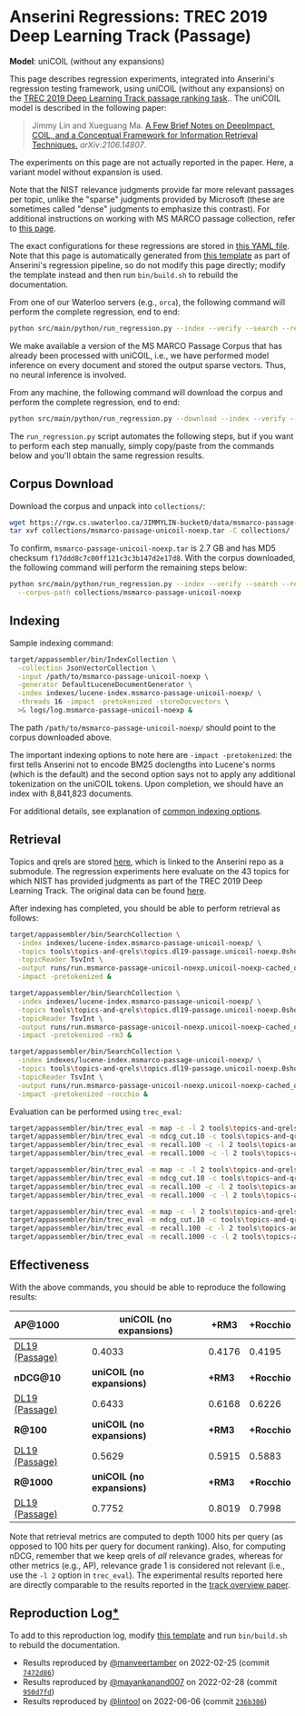 # Anserini Regressions: TREC 2019 Deep Learning Track (Passage)

**Model**: uniCOIL (without any expansions)

This page describes regression experiments, integrated into Anserini's regression testing framework, using uniCOIL (without any expansions) on the [TREC 2019 Deep Learning Track passage ranking task](https://trec.nist.gov/data/deep2019.html)..
The uniCOIL model is described in the following paper:

> Jimmy Lin and Xueguang Ma. [A Few Brief Notes on DeepImpact, COIL, and a Conceptual Framework for Information Retrieval Techniques.](https://arxiv.org/abs/2106.14807) _arXiv:2106.14807_.

The experiments on this page are not actually reported in the paper.
Here, a variant model without expansion is used.

Note that the NIST relevance judgments provide far more relevant passages per topic, unlike the "sparse" judgments provided by Microsoft (these are sometimes called "dense" judgments to emphasize this contrast).
For additional instructions on working with MS MARCO passage collection, refer to [this page](../../docs/experiments-msmarco-passage.md).

The exact configurations for these regressions are stored in [this YAML file](../../src/main/resources/regression/dl19-passage-unicoil-noexp.yaml).
Note that this page is automatically generated from [this template](../../src/main/resources/docgen/templates/dl19-passage-unicoil-noexp.template) as part of Anserini's regression pipeline, so do not modify this page directly; modify the template instead and then run `bin/build.sh` to rebuild the documentation.

From one of our Waterloo servers (e.g., `orca`), the following command will perform the complete regression, end to end:

```bash
python src/main/python/run_regression.py --index --verify --search --regression dl19-passage-unicoil-noexp
```

We make available a version of the MS MARCO Passage Corpus that has already been processed with uniCOIL, i.e., we have performed model inference on every document and stored the output sparse vectors.
Thus, no neural inference is involved.

From any machine, the following command will download the corpus and perform the complete regression, end to end:

```bash
python src/main/python/run_regression.py --download --index --verify --search --regression dl19-passage-unicoil-noexp
```

The `run_regression.py` script automates the following steps, but if you want to perform each step manually, simply copy/paste from the commands below and you'll obtain the same regression results.

## Corpus Download

Download the corpus and unpack into `collections/`:

```bash
wget https://rgw.cs.uwaterloo.ca/JIMMYLIN-bucket0/data/msmarco-passage-unicoil-noexp.tar -P collections/
tar xvf collections/msmarco-passage-unicoil-noexp.tar -C collections/
```

To confirm, `msmarco-passage-unicoil-noexp.tar` is 2.7 GB and has MD5 checksum `f17ddd8c7c00ff121c3c3b147d2e17d8`.
With the corpus downloaded, the following command will perform the remaining steps below:

```bash
python src/main/python/run_regression.py --index --verify --search --regression dl19-passage-unicoil-noexp \
  --corpus-path collections/msmarco-passage-unicoil-noexp
```

## Indexing

Sample indexing command:

```bash
target/appassembler/bin/IndexCollection \
  -collection JsonVectorCollection \
  -input /path/to/msmarco-passage-unicoil-noexp \
  -generator DefaultLuceneDocumentGenerator \
  -index indexes/lucene-index.msmarco-passage-unicoil-noexp/ \
  -threads 16 -impact -pretokenized -storeDocvectors \
  >& logs/log.msmarco-passage-unicoil-noexp &
```

The path `/path/to/msmarco-passage-unicoil-noexp/` should point to the corpus downloaded above.

The important indexing options to note here are `-impact -pretokenized`: the first tells Anserini not to encode BM25 doclengths into Lucene's norms (which is the default) and the second option says not to apply any additional tokenization on the uniCOIL tokens.
Upon completion, we should have an index with 8,841,823 documents.

For additional details, see explanation of [common indexing options](../../docs/common-indexing-options.md).

## Retrieval

Topics and qrels are stored [here](https://github.com/castorini/anserini-tools/tree/master/topics-and-qrels), which is linked to the Anserini repo as a submodule.
The regression experiments here evaluate on the 43 topics for which NIST has provided judgments as part of the TREC 2019 Deep Learning Track.
The original data can be found [here](https://trec.nist.gov/data/deep2019.html).

After indexing has completed, you should be able to perform retrieval as follows:

```bash
target/appassembler/bin/SearchCollection \
  -index indexes/lucene-index.msmarco-passage-unicoil-noexp/ \
  -topics tools\topics-and-qrels\topics.dl19-passage.unicoil-noexp.0shot.tsv.gz \
  -topicReader TsvInt \
  -output runs/run.msmarco-passage-unicoil-noexp.unicoil-noexp-cached_q.topics.dl19-passage.unicoil-noexp.0shot.txt \
  -impact -pretokenized &

target/appassembler/bin/SearchCollection \
  -index indexes/lucene-index.msmarco-passage-unicoil-noexp/ \
  -topics tools\topics-and-qrels\topics.dl19-passage.unicoil-noexp.0shot.tsv.gz \
  -topicReader TsvInt \
  -output runs/run.msmarco-passage-unicoil-noexp.unicoil-noexp-cached_q+rm3.topics.dl19-passage.unicoil-noexp.0shot.txt \
  -impact -pretokenized -rm3 &

target/appassembler/bin/SearchCollection \
  -index indexes/lucene-index.msmarco-passage-unicoil-noexp/ \
  -topics tools\topics-and-qrels\topics.dl19-passage.unicoil-noexp.0shot.tsv.gz \
  -topicReader TsvInt \
  -output runs/run.msmarco-passage-unicoil-noexp.unicoil-noexp-cached_q+rocchio.topics.dl19-passage.unicoil-noexp.0shot.txt \
  -impact -pretokenized -rocchio &
```

Evaluation can be performed using `trec_eval`:

```bash
target/appassembler/bin/trec_eval -m map -c -l 2 tools\topics-and-qrels\qrels.dl19-passage.txt runs/run.msmarco-passage-unicoil-noexp.unicoil-noexp-cached_q.topics.dl19-passage.unicoil-noexp.0shot.txt
target/appassembler/bin/trec_eval -m ndcg_cut.10 -c tools\topics-and-qrels\qrels.dl19-passage.txt runs/run.msmarco-passage-unicoil-noexp.unicoil-noexp-cached_q.topics.dl19-passage.unicoil-noexp.0shot.txt
target/appassembler/bin/trec_eval -m recall.100 -c -l 2 tools\topics-and-qrels\qrels.dl19-passage.txt runs/run.msmarco-passage-unicoil-noexp.unicoil-noexp-cached_q.topics.dl19-passage.unicoil-noexp.0shot.txt
target/appassembler/bin/trec_eval -m recall.1000 -c -l 2 tools\topics-and-qrels\qrels.dl19-passage.txt runs/run.msmarco-passage-unicoil-noexp.unicoil-noexp-cached_q.topics.dl19-passage.unicoil-noexp.0shot.txt

target/appassembler/bin/trec_eval -m map -c -l 2 tools\topics-and-qrels\qrels.dl19-passage.txt runs/run.msmarco-passage-unicoil-noexp.unicoil-noexp-cached_q+rm3.topics.dl19-passage.unicoil-noexp.0shot.txt
target/appassembler/bin/trec_eval -m ndcg_cut.10 -c tools\topics-and-qrels\qrels.dl19-passage.txt runs/run.msmarco-passage-unicoil-noexp.unicoil-noexp-cached_q+rm3.topics.dl19-passage.unicoil-noexp.0shot.txt
target/appassembler/bin/trec_eval -m recall.100 -c -l 2 tools\topics-and-qrels\qrels.dl19-passage.txt runs/run.msmarco-passage-unicoil-noexp.unicoil-noexp-cached_q+rm3.topics.dl19-passage.unicoil-noexp.0shot.txt
target/appassembler/bin/trec_eval -m recall.1000 -c -l 2 tools\topics-and-qrels\qrels.dl19-passage.txt runs/run.msmarco-passage-unicoil-noexp.unicoil-noexp-cached_q+rm3.topics.dl19-passage.unicoil-noexp.0shot.txt

target/appassembler/bin/trec_eval -m map -c -l 2 tools\topics-and-qrels\qrels.dl19-passage.txt runs/run.msmarco-passage-unicoil-noexp.unicoil-noexp-cached_q+rocchio.topics.dl19-passage.unicoil-noexp.0shot.txt
target/appassembler/bin/trec_eval -m ndcg_cut.10 -c tools\topics-and-qrels\qrels.dl19-passage.txt runs/run.msmarco-passage-unicoil-noexp.unicoil-noexp-cached_q+rocchio.topics.dl19-passage.unicoil-noexp.0shot.txt
target/appassembler/bin/trec_eval -m recall.100 -c -l 2 tools\topics-and-qrels\qrels.dl19-passage.txt runs/run.msmarco-passage-unicoil-noexp.unicoil-noexp-cached_q+rocchio.topics.dl19-passage.unicoil-noexp.0shot.txt
target/appassembler/bin/trec_eval -m recall.1000 -c -l 2 tools\topics-and-qrels\qrels.dl19-passage.txt runs/run.msmarco-passage-unicoil-noexp.unicoil-noexp-cached_q+rocchio.topics.dl19-passage.unicoil-noexp.0shot.txt
```

## Effectiveness

With the above commands, you should be able to reproduce the following results:

| **AP@1000**                                                                                                  | **uniCOIL (no expansions)**| **+RM3**  | **+Rocchio**|
|:-------------------------------------------------------------------------------------------------------------|-----------|-----------|-----------|
| [DL19 (Passage)](https://trec.nist.gov/data/deep2020.html)                                                   | 0.4033    | 0.4176    | 0.4195    |
| **nDCG@10**                                                                                                  | **uniCOIL (no expansions)**| **+RM3**  | **+Rocchio**|
| [DL19 (Passage)](https://trec.nist.gov/data/deep2020.html)                                                   | 0.6433    | 0.6168    | 0.6226    |
| **R@100**                                                                                                    | **uniCOIL (no expansions)**| **+RM3**  | **+Rocchio**|
| [DL19 (Passage)](https://trec.nist.gov/data/deep2020.html)                                                   | 0.5629    | 0.5915    | 0.5883    |
| **R@1000**                                                                                                   | **uniCOIL (no expansions)**| **+RM3**  | **+Rocchio**|
| [DL19 (Passage)](https://trec.nist.gov/data/deep2020.html)                                                   | 0.7752    | 0.8019    | 0.7998    |

Note that retrieval metrics are computed to depth 1000 hits per query (as opposed to 100 hits per query for document ranking).
Also, for computing nDCG, remember that we keep qrels of _all_ relevance grades, whereas for other metrics (e.g., AP), relevance grade 1 is considered not relevant (i.e., use the `-l 2` option in `trec_eval`).
The experimental results reported here are directly comparable to the results reported in the [track overview paper](https://arxiv.org/abs/2003.07820).

## Reproduction Log[*](../../docs/reproducibility.md)

To add to this reproduction log, modify [this template](../../src/main/resources/docgen/templates/dl19-passage-unicoil-noexp.template) and run `bin/build.sh` to rebuild the documentation.

+ Results reproduced by [@manveertamber](https://github.com/manveertamber) on 2022-02-25 (commit [`7472d86`](https://github.com/castorini/anserini/commit/7472d862c7311bc8bbd30655c940d6396e27c223))
+ Results reproduced by [@mayankanand007](https://github.com/mayankanand007) on 2022-02-28 (commit [`950d7fd`](https://github.com/castorini/anserini/commit/950d7fd88dbb87f39e9c1f6ccf9e41cbb6f04f36))
+ Results reproduced by [@lintool](https://github.com/lintool) on 2022-06-06 (commit [`236b386`](https://github.com/castorini/anserini/commit/236b386ddc11d292b4b736162b59488a02236d6c))
